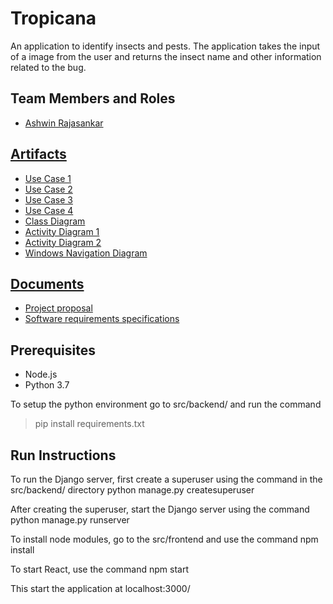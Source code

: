 # Tropicana

An application to identify insects and pests. The application takes the input of a image from the user and returns the insect name and other information related to the bug. 

## Team Members and Roles

* [Ashwin Rajasankar](https://github.com/ashwinr98/CIS641-HW2-Rajasankar)

## [Artifacts](https://github.com/ashwinr98/GVSU-CIS641-Tropicana/tree/master/artifacts)

* [Use Case 1](https://github.com/ashwinr98/GVSU-CIS641-Tropicana/blob/master/artifacts/functional-models/usec_checkimage.drawio.png)
* [Use Case 2](https://github.com/ashwinr98/GVSU-CIS641-Tropicana/blob/master/artifacts/functional-models/usec_sendprediction.drawio.png)
* [Use Case 3](https://github.com/ashwinr98/GVSU-CIS641-Tropicana/blob/master/artifacts/functional-models/usec_login.drawio.png)
* [Use Case 4](https://github.com/ashwinr98/GVSU-CIS641-Tropicana/blob/master/artifacts/functional-models/usec_adminoperations.png)
* [Class Diagram](https://github.com/ashwinr98/GVSU-CIS641-Tropicana/blob/master/artifacts/class_diagram.drawio.png)
* [Activity Diagram 1](https://github.com/ashwinr98/GVSU-CIS641-Tropicana/blob/master/artifacts/functional-models/act_storingdata.drawio.png)
* [Activity Diagram 2](https://github.com/ashwinr98/GVSU-CIS641-Tropicana/blob/master/artifacts/functional-models/act_checkimage.drawio.png)
* [Windows Navigation Diagram](https://github.com/ashwinr98/GVSU-CIS641-Tropicana/blob/master/artifacts/hci/Windowsnavigationdiagram.drawio.png)

## [Documents](https://github.com/ashwinr98/GVSU-CIS641-Tropicana/tree/master/docs)

* [Project proposal](https://github.com/ashwinr98/GVSU-CIS641-Tropicana/blob/master/docs/proposal-template.md)
* [Software requirements specifications](https://github.com/ashwinr98/GVSU-CIS641-Tropicana/blob/master/docs/software_requirements_specification_final.md)

## Prerequisites

* Node.js
* Python 3.7

To setup the python environment go to src/backend/ and run the command  

> pip install requirements.txt

## Run Instructions

To run the Django server, first create a superuser using the command in the src/backend/ directory
python manage.py createsuperuser

After creating the superuser, start the Django server using the command
python manage.py runserver

To install node modules, go to the src/frontend and use the command
npm install

To start React, use the command
npm start

This start the application at localhost:3000/


